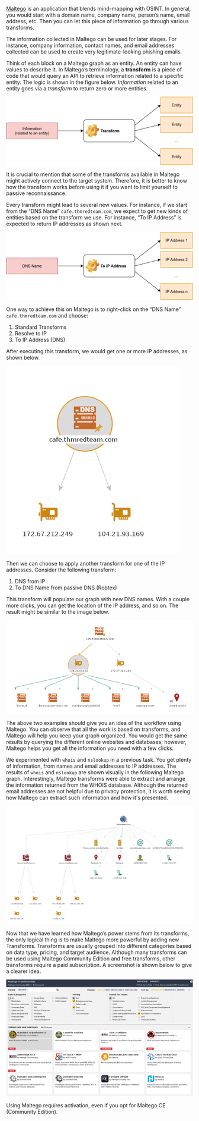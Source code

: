 [Maltego](https://www.maltego.com/) is an application that blends mind-mapping with OSINT. In general, you would start with a domain name, company name, person’s name, email address, etc. Then you can let this piece of information go through various transforms.  

The information collected in Maltego can be used for later stages. For instance, company information, contact names, and email addresses collected can be used to create very legitimate-looking phishing emails.

Think of each block on a Maltego graph as an entity. An entity can have values to describe it. In Maltego’s terminology, a **transform** is a piece of code that would query an API to retrieve information related to a specific entity. The logic is shown in the figure below. _Information_ related to an entity goes via a _transform_ to return zero or more entities.

![](./img/Pasted%20image%2020240126105838.png)

It is crucial to mention that some of the transforms available in Maltego might actively connect to the target system. Therefore, it is better to know how the transform works before using it if you want to limit yourself to passive reconnaissance.

Every transform might lead to several new values. For instance, if we start from the “DNS Name” `cafe.thmredteam.com`, we expect to get new kinds of entities based on the transform we use. For instance, “To IP Address” is expected to return IP addresses as shown next.

![](./img/Pasted%20image%2020240126105855.png)

One way to achieve this on Maltego is to right-click on the “DNS Name” `cafe.thmredteam.com` and choose:

1. Standard Transforms
2. Resolve to IP
3. To IP Address (DNS)

After executing this transform, we would get one or more IP addresses, as shown below.

![](./img/Pasted%20image%2020240126105910.png)

Then we can choose to apply another transform for one of the IP addresses. Consider the following transform:

1. DNS from IP
2. To DNS Name from passive DNS (Robtex)

This transform will populate our graph with new DNS names. With a couple more clicks, you can get the location of the IP address, and so on. The result might be similar to the image below.

![](./img/Pasted%20image%2020240126105932.png)

The above two examples should give you an idea of the workflow using Maltego. You can observe that all the work is based on transforms, and Maltego will help you keep your graph organized. You would get the same results by querying the different online websites and databases; however, Maltego helps you get all the information you need with a few clicks.

We experimented with `whois` and `nslookup` in a previous task. You get plenty of information, from names and email addresses to IP addresses. The results of `whois` and `nslookup` are shown visually in the following Maltego graph. Interestingly, Maltego transforms were able to extract and arrange the information returned from the WHOIS database. Although the returned email addresses are not helpful due to privacy protection, it is worth seeing how Maltego can extract such information and how it's presented.

![](./img/Pasted%20image%2020240126105950.png)

Now that we have learned how Maltego’s power stems from its transforms, the only logical thing is to make Maltego more powerful by adding new Transforms. Transforms are usually grouped into different categories based on data type, pricing, and target audience. Although many transforms can be used using Maltego Community Edition and free transforms, other transforms require a paid subscription. A screenshot is shown below to give a clearer idea.

![](./img/Pasted%20image%2020240126110009.png)

Using Maltego requires activation, even if you opt for Maltego CE (Community Edition).